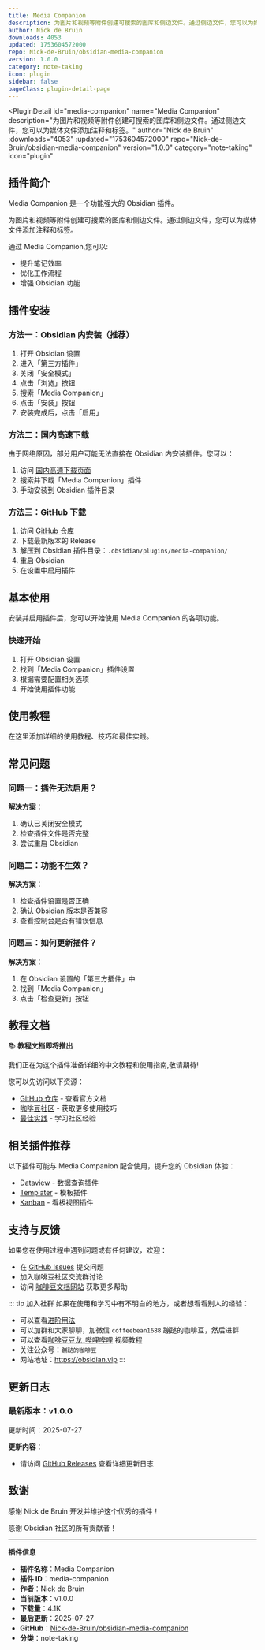 ```yaml
---
title: Media Companion
description: 为图片和视频等附件创建可搜索的图库和侧边文件。通过侧边文件，您可以为媒体文件添加注释和标签。
author: Nick de Bruin
downloads: 4053
updated: 1753604572000
repo: Nick-de-Bruin/obsidian-media-companion
version: 1.0.0
category: note-taking
icon: plugin
sidebar: false
pageClass: plugin-detail-page
---
```


<PluginDetail
  id="media-companion"
  name="Media Companion"
  description="为图片和视频等附件创建可搜索的图库和侧边文件。通过侧边文件，您可以为媒体文件添加注释和标签。"
  author="Nick de Bruin"
  :downloads="4053"
  :updated="1753604572000"
  repo="Nick-de-Bruin/obsidian-media-companion"
  version="1.0.0"
  category="note-taking"
  icon="plugin"
>

<!-- AUTO_GENERATED_START -->
## 插件简介

Media Companion 是一个功能强大的 Obsidian 插件。

为图片和视频等附件创建可搜索的图库和侧边文件。通过侧边文件，您可以为媒体文件添加注释和标签。

通过 Media Companion,您可以:

- 提升笔记效率
- 优化工作流程
- 增强 Obsidian 功能

<!-- AUTO_GENERATED_END -->

<!-- AUTO_GENERATED_START -->
## 插件安装

### 方法一：Obsidian 内安装（推荐）

1. 打开 Obsidian 设置
2. 进入「第三方插件」
3. 关闭「安全模式」
4. 点击「浏览」按钮
5. 搜索「Media Companion」
6. 点击「安装」按钮
7. 安装完成后，点击「启用」

### 方法二：国内高速下载

由于网络原因，部分用户可能无法直接在 Obsidian 内安装插件。您可以：

1. 访问 [国内高速下载页面](/zh/documentation/obsidian-plugins-download.html)
2. 搜索并下载「Media Companion」插件
3. 手动安装到 Obsidian 插件目录

### 方法三：GitHub 下载

1. 访问 [GitHub 仓库](https://github.com/Nick-de-Bruin/obsidian-media-companion)
2. 下载最新版本的 Release
3. 解压到 Obsidian 插件目录：`.obsidian/plugins/media-companion/`
4. 重启 Obsidian
5. 在设置中启用插件

## 基本使用

安装并启用插件后，您可以开始使用 Media Companion 的各项功能。

### 快速开始

1. 打开 Obsidian 设置
2. 找到「Media Companion」插件设置
3. 根据需要配置相关选项
4. 开始使用插件功能

<!-- AUTO_GENERATED_END -->

<!-- CUSTOM_CONTENT_START:tutorial -->
## 使用教程

在这里添加详细的使用教程、技巧和最佳实践。

<!-- CUSTOM_CONTENT_END:tutorial -->

<!-- SHARED_CONTENT_START -->
## 常见问题

### 问题一：插件无法启用？

**解决方案**：
1. 确认已关闭安全模式
2. 检查插件文件是否完整
3. 尝试重启 Obsidian

### 问题二：功能不生效？

**解决方案**：
1. 检查插件设置是否正确
2. 确认 Obsidian 版本是否兼容
3. 查看控制台是否有错误信息

### 问题三：如何更新插件？

**解决方案**：
1. 在 Obsidian 设置的「第三方插件」中
2. 找到「Media Companion」
3. 点击「检查更新」按钮

## 教程文档

📚 **教程文档即将推出**

我们正在为这个插件准备详细的中文教程和使用指南,敬请期待!

您可以先访问以下资源：
- [GitHub 仓库](https://github.com/Nick-de-Bruin/obsidian-media-companion) - 查看官方文档
- [咖啡豆社区](/zh/bases/) - 获取更多使用技巧
- [最佳实践](/zh/best-practices/) - 学习社区经验

## 相关插件推荐

以下插件可能与 Media Companion 配合使用，提升您的 Obsidian 体验：

- [Dataview](/zh/plugins/dataview.html) - 数据查询插件
- [Templater](/zh/plugins/templater-obsidian.html) - 模板插件
- [Kanban](/zh/plugins/obsidian-kanban.html) - 看板视图插件

## 支持与反馈

如果您在使用过程中遇到问题或有任何建议，欢迎：

- 在 [GitHub Issues](https://github.com/Nick-de-Bruin/obsidian-media-companion/issues) 提交问题
- 加入咖啡豆社区交流群讨论
- 访问 [咖啡豆文档网站](https://obsidian.vip) 获取更多帮助

::: tip 加入社群
如果在使用和学习中有不明白的地方，或者想看看别人的经验：
- 可以查看[进阶用法](/zh/advanced)
- 可以加群和大家聊聊，加微信 `coffeebean1688` 蹦跶的咖啡豆，然后进群
- 可以查看[咖啡豆豆龙_哔哩哔哩](https://space.bilibili.com/618777356) 视频教程
- 关注公众号：`蹦跶的咖啡豆`
- 网站地址：https://obsidian.vip
:::
<!-- SHARED_CONTENT_END -->

<!-- AUTO_GENERATED_START -->
## 更新日志

### 最新版本：v1.0.0

更新时间：2025-07-27

**更新内容**：
- 请访问 [GitHub Releases](https://github.com/Nick-de-Bruin/obsidian-media-companion/releases) 查看详细更新日志

## 致谢

感谢 Nick de Bruin 开发并维护这个优秀的插件！

感谢 Obsidian 社区的所有贡献者！

---

**插件信息**
- **插件名称**：Media Companion
- **插件 ID**：media-companion
- **作者**：Nick de Bruin
- **当前版本**：v1.0.0
- **下载量**：4.1K
- **最后更新**：2025-07-27
- **GitHub**：[Nick-de-Bruin/obsidian-media-companion](https://github.com/Nick-de-Bruin/obsidian-media-companion)
- **分类**：note-taking
<!-- AUTO_GENERATED_END -->

</PluginDetail>


